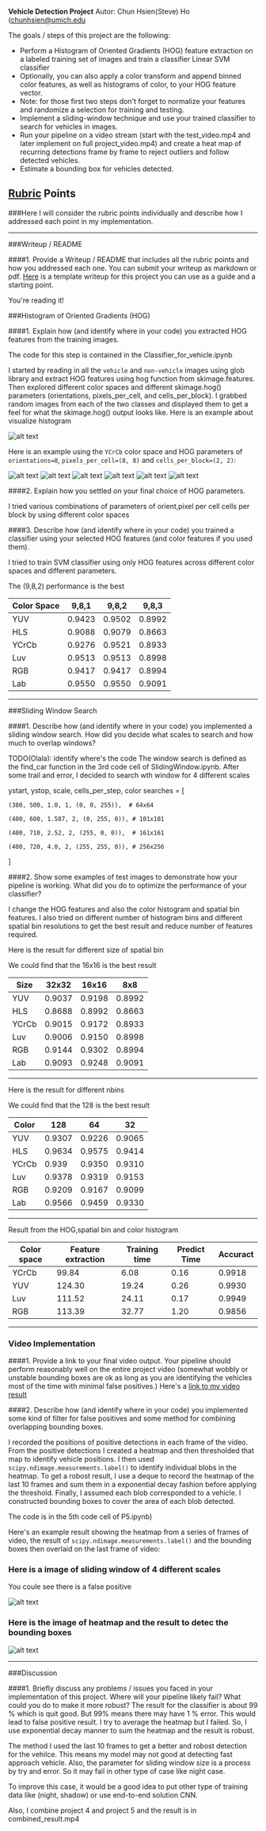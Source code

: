 **Vehicle Detection Project**
Autor: Chun Hsien(Steve) Ho (chunhsien@umich.edu

The goals / steps of this project are the following:

* Perform a Histogram of Oriented Gradients (HOG) feature extraction on a labeled training set of images and train a classifier Linear SVM classifier
* Optionally, you can also apply a color transform and append binned color features, as well as histograms of color, to your HOG feature vector. 
* Note: for those first two steps don't forget to normalize your features and randomize a selection for training and testing.
* Implement a sliding-window technique and use your trained classifier to search for vehicles in images.
* Run your pipeline on a video stream (start with the test_video.mp4 and later implement on full project_video.mp4) and create a heat map of recurring detections frame by frame to reject outliers and follow detected vehicles.
* Estimate a bounding box for vehicles detected.

[//]: # (Image References)
[image1]: ./report_file/hog_HLS.png
[image2]: ./report_file/hog_Lab.png
[image3]: ./report_file/hog_Luv.png
[image4]: ./report_file/hog_RGB.png
[image5]: ./report_file/hog_YCrCb.png
[image6]: ./report_file/hog_YUV.png
[image7]: ./report_file/color_hist.png
[image8]: ./report_file/heatmap.png
[image9]: ./report_file/sliding_window.png

[video]: results_YCrCb_p5.mp4


## [Rubric](https://review.udacity.com/#!/rubrics/513/view) Points
###Here I will consider the rubric points individually and describe how I addressed each point in my implementation.  

---
###Writeup / README

####1. Provide a Writeup / README that includes all the rubric points and how you addressed each one.  You can submit your writeup as markdown or pdf.  [Here](https://github.com/udacity/CarND-Vehicle-Detection/blob/master/writeup_template.md) is a template writeup for this project you can use as a guide and a starting point.  

You're reading it!

###Histogram of Oriented Gradients (HOG)

####1. Explain how (and identify where in your code) you extracted HOG features from the training images.

The code for this step is contained in the Classifier_for_vehicle.ipynb

I started by reading in all the `vehicle` and `non-vehicle` images using glob library and extract HOG features using hog function from skimage.features. Then explored different color spaces and different skimage.hog() parameters (orientations, pixels_per_cell, and cells_per_block). I grabbed random images from each of the two classes and displayed them to get a feel for what the skimage.hog() output looks like.
Here is an example about visualize histogram

![alt text][image7]

Here is an example using the `YCrCb` color space and HOG parameters of `orientations=8`, `pixels_per_cell=(8, 8)` and `cells_per_block=(2, 2)`:


![alt text][image1]
![alt text][image2]
![alt text][image3]
![alt text][image4]
![alt text][image5]
![alt text][image6]



####2. Explain how you settled on your final choice of HOG parameters.

I tried various combinations of parameters of orient,pixel per cell cells per block by using different color spaces



####3. Describe how (and identify where in your code) you trained a classifier using your selected HOG features (and color features if you used them).

I tried to train SVM classifier using only HOG features across different color spaces and different parameters.

The (9,8,2) performance is the best 

| Color Space | 9,8,1 | 9,8,2 | 9,8,3 |
|-------|-------|-------|-------|
| YUV         | 0.9423| 0.9502| 0.8992| 
| HLS         | 0.9088| 0.9079| 0.8663| 
| YCrCb       | 0.9276| 0.9521| 0.8933| 
| Luv         | 0.9513| 0.9513| 0.8998|
| RGB         | 0.9417| 0.9417| 0.8994| 
| Lab         | 0.9550| 0.9550| 0.9091| 
---





###Sliding Window Search

####1. Describe how (and identify where in your code) you implemented a sliding window search.  How did you decide what scales to search and how much to overlap windows?

TODO(Olala): identify where's the code The window search is defined as the find_car function in the 3rd code cell of SlidingWindow.ipynb. After some trail and error, I decided to search wth window for 4 different scales


ystart, ystop, scale, cells_per_step, color
searches = [

    (380, 500, 1.0, 1, (0, 0, 255)),  # 64x64
    
    (400, 600, 1.587, 2, (0, 255, 0)), # 101x101
    
    (400, 710, 2.52, 2, (255, 0, 0)),  # 161x161
    
    (400, 720, 4.0, 2, (255, 255, 0)), # 256x256
]

####2. Show some examples of test images to demonstrate how your pipeline is working.  What did you do to optimize the performance of your classifier?


I change the HOG features and also the color histogram and spatial bin features. I also tried on different number of histogram bins and different spatial bin resolutions to get the best result and reduce number of features required.

Here is the result for different size of spatial bin

We could find that the 16x16 is the best result 

| Size |  32x32	| 16x16 | 8x8	|
|-------|-------|-------|-------|
| YUV   | 0.9037| 0.9198| 0.8992|
| HLS   | 0.8688| 0.8992| 0.8663|
| YCrCb | 0.9015| 0.9172| 0.8933|
| Luv   | 0.9006| 0.9150| 0.8998|
| RGB   | 0.9144| 0.9302| 0.8994|
| Lab   | 0.9093| 0.9248| 0.9091| 
---



Here is the result for different nbins

We could find that the 128 is the best result

| Color |  128	| 64	| 32	|
|-------|-------|-------|-------|
| YUV   | 0.9307| 0.9226| 0.9065|
| HLS   | 0.9634| 0.9575| 0.9414|
| YCrCb | 0.939	| 0.9350| 0.9310|
| Luv   | 0.9378| 0.9319| 0.9153|
| RGB   | 0.9209| 0.9167| 0.9099|
| Lab   | 0.9566| 0.9459| 0.9330| 
---


Result from the HOG,spatial bin and color histogram

| Color space | Feature extraction | Training time | Predict Time | Accuract |
|-------|-------|-------|-------|------- |
| YCrCb | 99.84 | 6.08  | 0.16  | 0.9918 |
| YUV   | 124.30| 19.24 | 0.26  | 0.9930 |
| Luv | 111.52 | 24.11 | 0.17 | 0.9949   |
| RGB | 113.39 | 32.77 | 1.20 | 0.9856   |

---

### Video Implementation

####1. Provide a link to your final video output.  Your pipeline should perform reasonably well on the entire project video (somewhat wobbly or unstable bounding boxes are ok as long as you are identifying the vehicles most of the time with minimal false positives.)
Here's a [link to my video result](./result_YCrCb_p5.mp4)


####2. Describe how (and identify where in your code) you implemented some kind of filter for false positives and some method for combining overlapping bounding boxes.

I recorded the positions of positive detections in each frame of the video.  From the positive detections I created a heatmap and then thresholded that map to identify vehicle positions.  I then used `scipy.ndimage.measurements.label()` to identify individual blobs in the heatmap. To get a robost result, I use a deque to record the heatmap of the last 10 frames and sum them in a exponential decay fashion before applying the threshold. Finally, I assumed each blob corresponded to a vehicle.  I constructed bounding boxes to cover the area of each blob detected.  

The code is in the 5th code cell of P5.ipynb)

Here's an example result showing the heatmap from a series of frames of video, the result of `scipy.ndimage.measurements.label()` and the bounding boxes then overlaid on the last frame of video:



### Here is a image of sliding window of 4 different scales 
You coule see there is a false positive

![alt text][image9]



### Here is the image of heatmap and the result to detec the bounding boxes
![alt text][image8]



---

###Discussion

####1. Briefly discuss any problems / issues you faced in your implementation of this project.  Where will your pipeline likely fail?  What could you do to make it more robust?
The result for the classifier is about 99 % which is quit good. But 99% means there may have 1 % error. This would lead to false positive result.
I try to average the heatmap but I failed. So, I use exponential decay manner to sum the heatmap and the result is robust.

The method I used the last 10 frames to get a better and robost detection for the vehilce. This means my model may not good at detecting fast approach vehicle. Also, the parameter for sliding window size is a process by try and error. So it may fail in other type of case like night case.

To improve this case, it would be a good idea to put other type of training data like (night, shadow) or use end-to-end solution CNN.

Also, I combine project 4 and project 5 and the result is in combined_result.mp4

